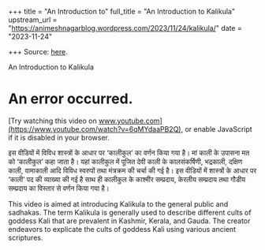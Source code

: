 +++
title = "An Introduction to"
full_title = "An Introduction to Kalikula"
upstream_url = "https://animeshnagarblog.wordpress.com/2023/11/24/kalikula/"
date = "2023-11-24"

+++
Source: [here](https://animeshnagarblog.wordpress.com/2023/11/24/kalikula/).

An Introduction to Kalikula

# An error occurred.

[Try watching this video on www.youtube.com](https://www.youtube.com/watch?v=6qMYdaaPB2Q), or enable JavaScript if it is disabled in your browser.

इस वीडियों में विविध शास्त्रों के आधार पर ‘कालीकुल’ का वर्णन किया गया है। मां काली के उपासना मत को ‘कालीकुल’ कहा जाता है। यहां कालीकुल में पूजित देवी काली के कालसंकर्षिणी, भद्रकाली, दक्षिण काली, वामाकाली आदि विविध स्वरुपों तथा मंत्रक्रम की चर्चा की गई है। इस वीडियों में शास्त्रों के आधार पर ‘काली’ पद की व्याख्या की गई है साथ ही कालीकुल के काश्मीर सम्प्रदाय, केरलीय सम्प्रदाय तथा गौडीय सम्प्रदाय का विस्तार से वर्णन किया गया है।

This video is aimed at introducing Kalikula to the general public and sadhakas. The term Kalikula is generally used to describe different cults of goddess Kali that are prevalent in Kashmir, Kerala, and Gauda. The creator endeavors to explicate the cults of goddess Kali using various ancient scriptures.

